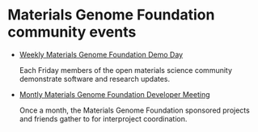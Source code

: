 # Materials Genome Foundation community events

* [Weekly Materials Genome Foundation Demo Day](https://hackmd.io/@tonyfast/HJIFZQDqn)

  Each Friday members of the open materials science community demonstrate software and research updates.
  
* [Montly Materials Genome Foundation Developer Meeting](https://hackmd.io/@tonyfast/r1yJZQwq2)

  Once a month, the Materials Genome Foundation sponsored projects and friends gather to for interproject coordination.
